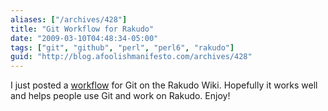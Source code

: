 ```yaml
---
aliases: ["/archives/428"]
title: "Git Workflow for Rakudo"
date: "2009-03-10T04:48:34-05:00"
tags: ["git", "github", "perl", "perl6", "rakudo"]
guid: "http://blog.afoolishmanifesto.com/archives/428"
---
```

I just posted a [workflow](http://wiki.github.com/rakudo/rakudo/frews-recommended-workflow) for Git on the Rakudo Wiki. Hopefully it works well and helps people use Git and work on Rakudo. Enjoy!
